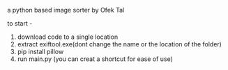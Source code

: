 a python based image sorter
by Ofek Tal 

to start - 
1. download code to a single location
2. extract exiftool.exe(dont change the name or the location of the folder)
3. pip install pillow
4. run main.py (you can creat a shortcut for ease of use)
